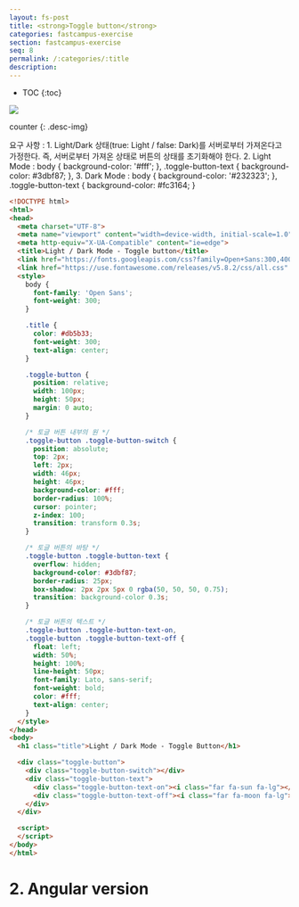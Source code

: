 ```yaml
---
layout: fs-post
title: <strong>Toggle button</strong>
categories: fastcampus-exercise
section: fastcampus-exercise
seq: 8
permalink: /:categories/:title
description:
---
```


* TOC
{:toc}

![](/assets/fs-images/exercise/toggle-button.gif)

counter
{: .desc-img}

요구 사항
: 1. Light/Dark 상태(true: Light / false: Dark)를 서버로부터 가져온다고 가정한다. 즉, 서버로부터 가져온 상태로 버튼의 상태를 초기화해야 한다.
2. Light Mode : body { background-color: '#fff'; }, .toggle-button-text { background-color: #3dbf87; },
3. Dark Mode : body { background-color: '#232323'; }, .toggle-button-text { background-color: #fc3164; }


```html
<!DOCTYPE html>
<html>
<head>
  <meta charset="UTF-8">
  <meta name="viewport" content="width=device-width, initial-scale=1.0">
  <meta http-equiv="X-UA-Compatible" content="ie=edge">
  <title>Light / Dark Mode - Toggle button</title>
  <link href="https://fonts.googleapis.com/css?family=Open+Sans:300,400" rel="stylesheet">
  <link href="https://use.fontawesome.com/releases/v5.8.2/css/all.css" rel="stylesheet">
  <style>
    body {
      font-family: 'Open Sans';
      font-weight: 300;
    }

    .title {
      color: #db5b33;
      font-weight: 300;
      text-align: center;
    }

    .toggle-button {
      position: relative;
      width: 100px;
      height: 50px;
      margin: 0 auto;
    }

    /* 토글 버튼 내부의 원 */
    .toggle-button .toggle-button-switch {
      position: absolute;
      top: 2px;
      left: 2px;
      width: 46px;
      height: 46px;
      background-color: #fff;
      border-radius: 100%;
      cursor: pointer;
      z-index: 100;
      transition: transform 0.3s;
    }

    /* 토글 버튼의 바탕 */
    .toggle-button .toggle-button-text {
      overflow: hidden;
      background-color: #3dbf87;
      border-radius: 25px;
      box-shadow: 2px 2px 5px 0 rgba(50, 50, 50, 0.75);
      transition: background-color 0.3s;
    }

    /* 토글 버튼의 텍스트 */
    .toggle-button .toggle-button-text-on,
    .toggle-button .toggle-button-text-off {
      float: left;
      width: 50%;
      height: 100%;
      line-height: 50px;
      font-family: Lato, sans-serif;
      font-weight: bold;
      color: #fff;
      text-align: center;
    }
  </style>
</head>
<body>
  <h1 class="title">Light / Dark Mode - Toggle Button</h1>

  <div class="toggle-button">
    <div class="toggle-button-switch"></div>
    <div class="toggle-button-text">
      <div class="toggle-button-text-on"><i class="far fa-sun fa-lg"></i></div>
      <div class="toggle-button-text-off"><i class="far fa-moon fa-lg"></i></div>
    </div>
  </div>

  <script>
  </script>
</body>
</html>
```
<!--
    const $toggleButtonSwitch = document.querySelector('.toggle-button-switch');

    const toggleButton = (function () {
      // from server...
      let toggleState = true; // true: Light / false: Dark
      // let toggleState = false;

      const $toggleButtonText = document.querySelector('.toggle-button-text');

      const changeMode = function () {
        if (toggleState) {
          // Dark => Light
          document.body.style.backgroundColor = '#fff';
          $toggleButtonSwitch.style.transform = 'translate3D(0, 0, 0)';
          $toggleButtonText.style.backgroundColor = '#3dbf87';
        } else {
          // Light => Dark
          document.body.style.backgroundColor = '#232323';
          $toggleButtonSwitch.style.transform = 'translate3D(50px, 0, 0)';
          $toggleButtonText.style.backgroundColor = '#fc3164';
        }
      };

      return {
        init() {
          changeMode();
        },
        toggle() {
          toggleState = !toggleState;
          changeMode();
        }
      };
    }());

    window.onload = toggleButton.init;
    $toggleButtonSwitch.onclick = toggleButton.toggle;
 -->

# 2. Angular version

<!--
<iframe src="https://stackblitz.com/edit/angular-toggle-button?ctl=1&embed=1&hideNavigation=1&file=src/app/app.component.ts" frameborder="0" width="100%" height="500"></iframe> -->
